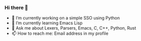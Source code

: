 ### Hi there 👋

<!--
- 👯 I’m looking to collaborate on ...
- 🤔 I’m looking for help with ...
- 😄 Pronouns: ...
- ⚡ Fun fact: ...
-->

- 🔭 I’m currently working on a simple SSO using Python
- 🌱 I’m currently learning Emacs Lisp
- 💬 Ask me about Lexers, Parsers, Emacs, C, C++, Python, Rust
- 📫 How to reach me: Email address in my profile
